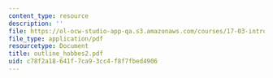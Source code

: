 ```yaml
---
content_type: resource
description: ''
file: https://ol-ocw-studio-app-qa.s3.amazonaws.com/courses/17-03-introduction-to-political-thought-spring-2004/c78f2a18641f7ca93cc4f8f7fbed4906_outline_hobbes2.pdf
file_type: application/pdf
resourcetype: Document
title: outline_hobbes2.pdf
uid: c78f2a18-641f-7ca9-3cc4-f8f7fbed4906
---
```

